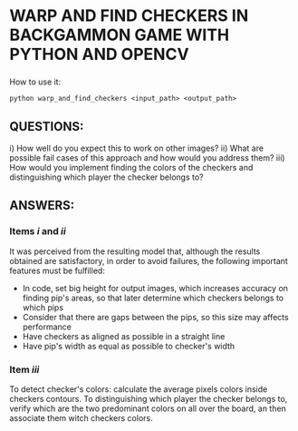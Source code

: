 # WARP AND FIND CHECKERS IN BACKGAMMON GAME WITH PYTHON AND OPENCV

### 
How to use it:
```
python warp_and_find_checkers <input_path> <output_path>
```

## QUESTIONS:

i) How well do you expect this to work on other images?
ii) What are possible fail cases of this approach and how would you address them?
iii) How would you implement finding the colors of the checkers and distinguishing which player the checker belongs to?

## ANSWERS:

### Items *i* and *ii*
It was perceived from the resulting model that, although the results obtained are satisfactory, in order to avoid failures, the following important features must be fulfilled:
* In code, set big height for output images, which increases accuracy on finding pip's areas, so that later determine which checkers belongs to which pips
* Consider that there are gaps between the pips, so this size may affects performance
* Have checkers as aligned as possible in a straight line
* Have pip's width as equal as possible to checker's width

### Item *iii*
To detect checker's colors: calculate the average pixels colors inside checkers contours. To distinguishing which player the checker belongs to, verify which are the two predominant colors on all over the board, an then associate them witch checkers colors.